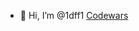 - 👋 Hi, I’m @1dff1
[Codewars]([https://github.r2v.ch/codewars?user=USERNAME&stroke=COLOR](https://www.codewars.com/users/1dff1/badges/large))
